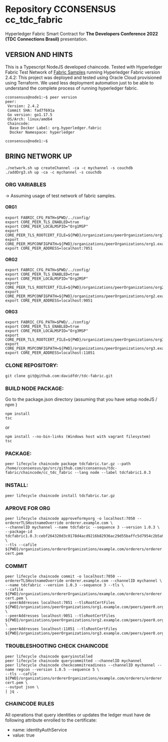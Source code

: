 # Repository CCONSENSUS cc_tdc_fabric

Hyperledger Fabric Smart Contract for **The Developers Conference 2022 (TDC Connections Brasil)**  presentation.

## VERSION AND HINTS

This is a Typescript NodeJS developed chaincode. Tested with Hyperledger Fabric Test Network of
[Fabric Samples](https://github.com/hyperledger/fabric-samples) running Hyperledger Fabric version 2.4.2:
This project was deployed and tested using Oracle Cloud provisioned using Terraform. We used less deployment automation
just to be able to understand the complete process of running hyperledger fabric.

```shell
cconsensus@node1:~$ peer version
peer:
 Version: 2.4.2
 Commit SHA: fad7f691a
 Go version: go1.17.5
 OS/Arch: linux/amd64
 Chaincode:
  Base Docker Label: org.hyperledger.fabric
  Docker Namespace: hyperledger

cconsensus@node1:~$
```

## BRING NETWORK UP

```shell
./network.sh up createChannel -ca -c mychannel -s couchdb
./addOrg3.sh up -ca -c mychannel -s couchdb
```

### ORG VARIABLES

-> Assuming usage of test network of fabric samples.

#### ORG1

```shell
export FABRIC_CFG_PATH=$PWD/../config/
export CORE_PEER_TLS_ENABLED=true
export CORE_PEER_LOCALMSPID="Org1MSP"
export CORE_PEER_TLS_ROOTCERT_FILE=${PWD}/organizations/peerOrganizations/org1.example.com/peers/peer0.org1.example.com/tls/ca.crt
export CORE_PEER_MSPCONFIGPATH=${PWD}/organizations/peerOrganizations/org1.example.com/users/Admin@org1.example.com/msp
export CORE_PEER_ADDRESS=localhost:7051
```

#### ORG2

```shell
export FABRIC_CFG_PATH=$PWD/../config/
export CORE_PEER_TLS_ENABLED=true
export CORE_PEER_LOCALMSPID="Org2MSP"
export CORE_PEER_TLS_ROOTCERT_FILE=${PWD}/organizations/peerOrganizations/org2.example.com/peers/peer0.org2.example.com/tls/ca.crt
export CORE_PEER_MSPCONFIGPATH=${PWD}/organizations/peerOrganizations/org2.example.com/users/Admin@org2.example.com/msp
export CORE_PEER_ADDRESS=localhost:9051
```

#### ORG3

```shell
export FABRIC_CFG_PATH=$PWD/../config/
export CORE_PEER_TLS_ENABLED=true
export CORE_PEER_LOCALMSPID="Org3MSP"
export CORE_PEER_TLS_ROOTCERT_FILE=${PWD}/organizations/peerOrganizations/org3.example.com/peers/peer0.org3.example.com/tls/ca.crt
export CORE_PEER_MSPCONFIGPATH=${PWD}/organizations/peerOrganizations/org3.example.com/users/Admin@org3.example.com/msp
export CORE_PEER_ADDRESS=localhost:11051
```

### CLONE REPOSITORY:

```shell
git clone git@github.com:davidfdr/tdc-fabric.git
```

### BUILD NODE PACKAGE:

Go to the package.json directory (assuming that you have setup nodeJS / npm )

```shell
npm install
tsc
```

or

```shell
npm install --no-bin-links (Windows host with vagrant filesystem)
tsc
```

### PACKAGE:

```shell
peer lifecycle chaincode package tdcfabric.tar.gz --path /home/cconsensus/go/src/github.com/cconsensus/tdc-fabric/chaincode/cc_tdc_fabric --lang node --label tdcfabric1.0.3
```

### INSTALL:

```shell
peer lifecycle chaincode install tdcfabric.tar.gz
```

### APROVE FOR ORG

```shell
peer lifecycle chaincode approveformyorg -o localhost:7050 --ordererTLSHostnameOverride orderer.example.com \
--channelID mychannel --name tdcfabric --sequence 3 --version 1.0.3 \
--package-id tdcfabric1.0.3:cebf264320d3c0178d4acd9216b82936ac29d55baffc5d7954c2b5a94117b706 \
--tls --cafile ${PWD}/organizations/ordererOrganizations/example.com/orderers/orderer.example.com/msp/tlscacerts/tlsca.example.com-cert.pem
```

### COMMIT

```shell
peer lifecycle chaincode commit -o localhost:7050 --ordererTLSHostnameOverride orderer.example.com --channelID mychannel \
--name tdcfabric --version 1.0.3 --sequence 3 --tls \
--cafile ${PWD}/organizations/ordererOrganizations/example.com/orderers/orderer.example.com/msp/tlscacerts/tlsca.example.com-cert.pem \
--peerAddresses localhost:7051 --tlsRootCertFiles ${PWD}/organizations/peerOrganizations/org1.example.com/peers/peer0.org1.example.com/tls/ca.crt \
--peerAddresses localhost:9051 --tlsRootCertFiles ${PWD}/organizations/peerOrganizations/org2.example.com/peers/peer0.org2.example.com/tls/ca.crt \
--peerAddresses localhost:11051 --tlsRootCertFiles ${PWD}/organizations/peerOrganizations/org3.example.com/peers/peer0.org3.example.com/tls/ca.crt
```

### TROUBLESHOOTING CHECK CHAINCODE

```shell
peer lifecycle chaincode queryinstalled
peer lifecycle chaincode querycommitted --channelID mychannel
peer lifecycle chaincode checkcommitreadiness --channelID mychannel --name regcon --version 1.0.5 --sequence 5 \
--tls --cafile ${PWD}/organizations/ordererOrganizations/example.com/orderers/orderer.example.com/msp/tlscacerts/tlsca.example.com-cert.pem \
--output json \
| jq .
```

### CHAINCODE RULES

All operations that query identities or updates the ledger must have de following attribute enrolled to the certificate:

- name: identityAuthService
- value: true







